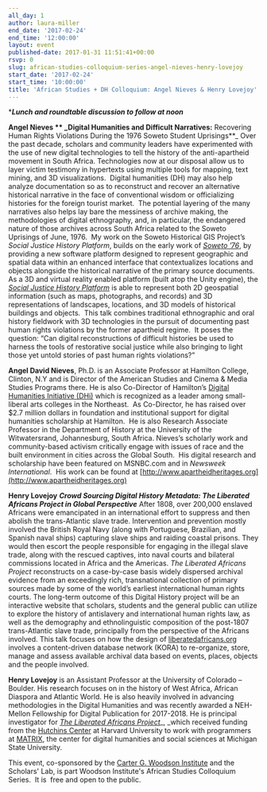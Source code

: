 ```yaml
---
all_day: 1
author: laura-miller
end_date: '2017-02-24'
end_time: '12:00:00'
layout: event
published-date: 2017-01-31 11:51:41+00:00
rsvp: 0
slug: african-studies-colloquium-series-angel-nieves-henry-lovejoy
start_date: '2017-02-24'
start_time: '10:00:00'
title: 'African Studies + DH Colloquium: Angel Nieves & Henry Lovejoy'
---
```


******Lunch and roundtable discussion to follow at noon*****

**Angel Nieves **
_**Digital Humanities and Difficult Narratives**:** Recovering Human Rights Violations During the 1976 Soweto Student Uprisings**_
Over the past decade, scholars and community leaders have experimented with the use of new digital technologies to tell the history of the anti-apartheid movement in South Africa. Technologies now at our disposal allow us to layer victim testimony in hypertexts using multiple tools for mapping, text mining, and 3D visualizations.  Digital humanities (DH) may also help analyze documentation so as to reconstruct and recover an alternative historical narrative in the face of conventional wisdom or officializing histories for the foreign tourist market.  The potential layering of the many narratives also helps lay bare the messiness of archive making, the methodologies of digital ethnography, and, in particular, the endangered nature of those archives across South Africa related to the Soweto Uprisings of June, 1976.  My work on the Soweto Historical GIS Project’s _Social Justice History Platform_, builds on the early work of [_Soweto ’76_](http://www.soweto76archive.org/), by providing a new software platform designed to represent geographic and spatial data within an enhanced interface that contextualizes locations and objects alongside the historical narrative of the primary source documents.  As a 3D and virtual reality enabled platform (built atop the Unity engine), the [_Social Justice History Platform_](http://www.dhinitiative.org/projects/shgis) is able to represent both 2D geospatial information (such as maps, photographs, and records) and 3D representations of landscapes, locations, and 3D models of historical buildings and objects.  This talk combines traditional ethnographic and oral history fieldwork with 3D technologies in the pursuit of documenting past human rights violations by the former apartheid regime.  It poses the question: “Can digital reconstructions of difficult histories be used to harness the tools of restorative social justice while also bringing to light those yet untold stories of past human rights violations?”

**Angel David Nieves**, Ph.D. is an Associate Professor at Hamilton College, Clinton, N.Y and is Director of the American Studies and Cinema & Media Studies Programs there. He is also Co-Director of Hamilton’s [Digital Humanities Initiative (DHi)](http://www.dhinitiative.org) which is recognized as a leader among small-liberal arts colleges in the Northeast.  As Co-Director, he has raised over $2.7 million dollars in foundation and institutional support for digital humanities scholarship at Hamilton.  He is also Research Associate Professor in the Department of History at the University of the Witwatersrand, Johannesburg, South Africa. Nieves’s scholarly work and community-based activism critically engage with issues of race and the built environment in cities across the Global South.  His digital research and scholarship have been featured on MSNBC.com and in _Newsweek International_.  His work can be found at [http://www.apartheidheritages.org](http://www.apartheidheritages.org)

**Henry Lovejoy**
**_Crowd Sourcing Digital History Metadata: The Liberated Africans Project in Global Perspective_**
After 1808, over 200,000 enslaved Africans were emancipated in an international effort to suppress and then abolish the trans-Atlantic slave trade. Intervention and prevention mostly involved the British Royal Navy (along with Portuguese, Brazilian, and Spanish naval ships) capturing slave ships and raiding coastal prisons. They would then escort the people responsible for engaging in the illegal slave trade, along with the rescued captives, into naval courts and bilateral commissions located in Africa and the Americas. _The Liberated Africans Project_ reconstructs on a case-by-case basis widely dispersed archival evidence from an exceedingly rich, transnational collection of primary sources made by some of the world’s earliest international human rights courts. The long-term outcome of this Digital History project will be an interactive website that scholars, students and the general public can utilize to explore the history of antislavery and international human rights law, as well as the demography and ethnolinguistic composition of the post-1807 trans-Atlantic slave trade, principally from the perspective of the Africans involved. This talk focuses on how the design of [liberatedafricans.org](http://www.liberatedafricans.org) involves a content-driven database network (KORA) to re-organize, store, manage and assess available archival data based on events, places, objects and the people involved.

**Henry Lovejoy** is an Assistant Professor at the University of Colorado – Boulder. His research focuses on in the history of West Africa, African Diaspora and Atlantic World. He is also heavily involved in advancing methodologies in the Digital Humanities and was recently awarded a NEH-Mellon Fellowship for Digital Publication for 2017-2018. He is principal investigator for [_The Liberated Africans Project_](http://www.liberatedafricans.org/)_, _which received funding from the [Hutchins Center](http://hutchinscenter.fas.harvard.edu/) at Harvard University to work with programmers at [MATRIX](http://www2.matrix.msu.edu/), the center for digital humanities and social sciences at Michigan State University.

This event, co-sponsored by the [Carter G. Woodson Institute](http://woodson.virginia.edu/) and the Scholars' Lab, is part Woodson Institute's African Studies Colloquium Series.  It is  free and open to the public.
